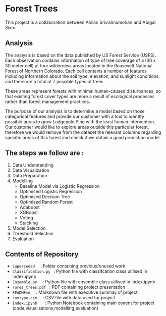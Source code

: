 # Forest Trees

This project is a collaboration between Ahilan Srivishnumohan and Abigail Sixto 

## Analysis

The analysis is based on the data published by US Forest Service (USFS). Each observation contains information of type of tree coverage of a (30 x 30 meter cell) at four wilderness areas located in the Roosevelt National Forest of Northern Colorado. Each cell contains a number of features including information about the soil type, elevation, and sunlight conditions, and there are a total of 7 possible types of trees. 
 
These areas represent forests with minimal human-caused disturbances, so that existing forest cover types are more a result of ecological processes rather than forest management practices.

The purpose of our analysis is to determine a model based on those categorical features and provide our customer with a tool to identify possible areas to grow Lodgepole Pine with the least human intervention. Our customer would like to explore areas outside this particular forest, therefore we would remove from the dataset the relevant columns regarding specific areas of this forest and check if we obtain a good prediction model.

## The steps we follow are :

1. Data Understanding
2. Data Visualization
3. Data Preparation
4. Modelling
   - Baseline Model via Logistic Regression
   - Optimised Logistic Regression
   - Optimised Decision Tree
   - Optimised Random Forest
   - Adaboost
   - XGBoost
   - Voting
   - Stacking
5. Model Selection
6. Threshold Selection
7. Evaluation

## Contents of Repository
- ``Superseded  ``       :   Folder containing previous/unused work
- ``Classification.py `` :   Python file with classifcation class utilised in index.ipynb
- ``Ensemble.py  ``      :   Python file with ensemble class utilised in index.ipynb
- ``Fores_trees.pdf ``   :   PDF containing project presentation
- ``READMEmd  ``         :   Markdown file with executive summay of project
- ``covtype.csv  ``      :   CSV file with data used for project
- ``index.ipynb   ``     :   Python Notebook containing main conent for project (code,visualisations,modelling,evaluation)
